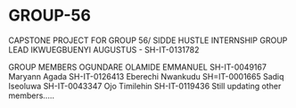 # GROUP-56
CAPSTONE PROJECT FOR GROUP 56/ SIDDE HUSTLE INTERNSHIP
GROUP LEAD
IKWUEGBUENYI AUGUSTUS -             SH-IT-0131782

GROUP MEMBERS
OGUNDARE OLAMIDE EMMANUEL           SH-IT-0049167
Maryann Agada                        SH-IT-0126413
Eberechi Nwankudu                    SH=IT-0001665
Sadiq Iseoluwa                        SH-IT-0043347
Ojo Timilehin                          SH-IT-0119436
Still updating other members.....
